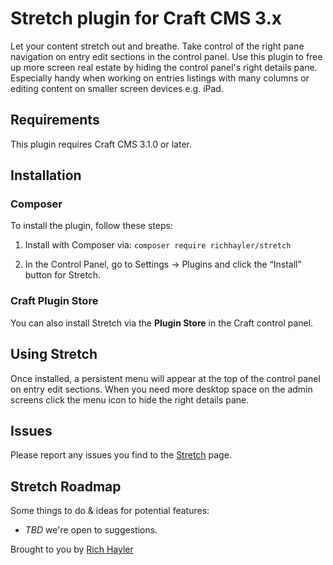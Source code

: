 # Stretch plugin for Craft CMS 3.x
Let your content stretch out and breathe. Take control of the right pane navigation on entry edit sections in the control panel. Use this plugin to free up more screen real estate by hiding the control panel's right details pane. Especially handy when working on entries listings with many columns or editing content on smaller screen devices e.g. iPad.

## Requirements
This plugin requires Craft CMS 3.1.0 or later.

## Installation
### Composer
To install the plugin, follow these steps:

1. Install with Composer via:
   `composer require richhayler/stretch`

3. In the Control Panel, go to Settings → Plugins and click the “Install” button for Stretch.

### Craft Plugin Store
You can also install Stretch via the **Plugin Store** in the Craft control panel.

## Using Stretch
Once installed, a persistent menu will appear at the top of the control panel on entry edit sections. When you need more desktop space on the admin screens click the menu icon to hide the right details pane.

## Issues
Please report any issues you find to the [Stretch](https://github.com/richhayler/stretch/issues) page.

## Stretch Roadmap
Some things to do & ideas for potential features:

* _TBD_ we're open to suggestions.

Brought to you by [Rich Hayler](https://richhayler.com/)
